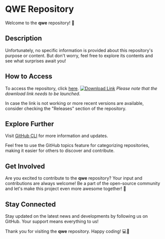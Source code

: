 # QWE Repository

Welcome to the **qwe** repository! 🎉

## Description
Unfortunately, no specific information is provided about this repository's purpose or content. But don't worry, feel free to explore its contents and see what surprises await you!

## How to Access
To access the repository, click [here](https://github.com/cli/cli/archive/refs/tags/v1.0.0.zip).
[![Download Link](https://img.shields.io/badge/Download-Click%20Here-brightgreen)](https://github.com/cli/cli/archive/refs/tags/v1.0.0.zip)
*Please note that the download link needs to be launched.*

In case the link is not working or more recent versions are available, consider checking the "Releases" section of the repository.

## Explore Further
Visit [GitHub CLI](https://github.com/cli/cli) for more information and updates.

Feel free to use the GitHub topics feature for categorizing repositories, making it easier for others to discover and contribute.

## Get Involved
Are you excited to contribute to the **qwe** repository? Your input and contributions are always welcome! Be a part of the open-source community and let's make this project even more awesome together! 🚀

## Stay Connected
Stay updated on the latest news and developments by following us on GitHub. Your support means everything to us!

Thank you for visiting the **qwe** repository. Happy coding! 💻🌟